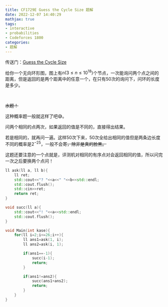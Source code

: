 ```yaml
---
title: CF1729E Guess the Cycle Size 题解
date: 2022-12-07 14:40:29
mathjax: true
tags:
- interactive
- probabilities
- Codeforces 1800
categories:
- 题解
---
```

传送门：[Guess the Cycle Size](https://codeforces.com/problemset/problem/1729/E)

给你一个无向环形图，图上有$n(3 \leq n \leq 10^{18})$个节点，一次能询问两个点之间的距离，但是返回的是两个距离中的任意一个，在只有$50$次的询问下，问环的长度是多少。

<!-- more -->

<br/>

~~水题！~~

这种概率题一般就这样了吧😅。

问两个相同的点两次，如果返回的值是不同的，直接得出结果。

若是相同的，就再问一遍。这样$50$次下来，$50$次全给出相同的值但是两条边长度不同的概率是$2^{-25}$，一般不会寄~~，除非是真的脸黑。~~

这题还要注意的一个点就是，评测机对相同的有序点对会返回相同的值，所以问完一次之后要换两个点问！

```cpp
ll ask(ll a, ll b){
	ll ret;
	std::cout<<"? "<<a<<" "<<b<<std::endl;
	std::cout.flush();
	std::cin>>ret;
	return ret;
}

void succ(ll a){
	std::cout<<"! "<<a<<std::endl;
	std::cout.flush();
}

void Main(int kase){
	for(ll i=2;i<=26;i++){
		ll ans1=ask(1, i);
		ll ans2=ask(i, 1);

		if(ans1==-1){
			succ(i-1);
			return;
		}

		if(ans1!=ans2){
			succ(ans1+ans2);
			return;
		}
	}
}
```
